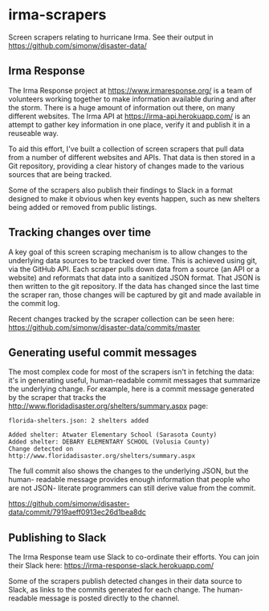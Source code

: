 # irma-scrapers

Screen scrapers relating to hurricane Irma. See their output in
https://github.com/simonw/disaster-data/

## Irma Response

The Irma Response project at https://www.irmaresponse.org/ is a team of
volunteers working together to make information available during and after the
storm. There is a huge amount of information out there, on many different
websites. The Irma API at https://irma-api.herokuapp.com/ is an attempt to
gather key information in one place, verify it and publish it in a reuseable
way.

To aid this effort, I've built a collection of screen scrapers that pull data
from a number of different websites and APIs. That data is then stored in a
Git repository, providing a clear history of changes made to the various
sources that are being tracked.

Some of the scrapers also publish their findings to Slack in a format designed
to make it obvious when key events happen, such as new shelters being added or
removed from public listings.

## Tracking changes over time

A key goal of this screen scraping mechanism is to allow changes to the
underlying data sources to be tracked over time. This is achieved using git,
via the GitHub API. Each scraper pulls down data from a source (an API or a
website) and reformats that data into a sanitized JSON format. That JSON is
then written to the git repository. If the data has changed since the last
time the scraper ran, those changes will be captured by git and made available
in the commit log.

Recent changes tracked by the scraper collection can be seen here:
https://github.com/simonw/disaster-data/commits/master

## Generating useful commit messages

The most complex code for most of the scrapers isn't in fetching the data:
it's in generating useful, human-readable commit messages that summarize the
underlying change. For example, here is a commit message generated by the
scraper that tracks the http://www.floridadisaster.org/shelters/summary.aspx
page:

    florida-shelters.json: 2 shelters added

    Added shelter: Atwater Elementary School (Sarasota County)
    Added shelter: DEBARY ELEMENTARY SCHOOL (Volusia County)
    Change detected on http://www.floridadisaster.org/shelters/summary.aspx

The full commit also shows the changes to the underlying JSON, but the human-
readable message provides enough information that people who are not JSON-
literate programmers can still derive value from the commit.

https://github.com/simonw/disaster-data/commit/7919aeff0913ec26d1bea8dc

## Publishing to Slack

The Irma Response team use Slack to co-ordinate their efforts. You can join
their Slack here: https://irma-response-slack.herokuapp.com/

Some of the scrapers publish detected changes in their data source to Slack,
as links to the commits generated for each change. The human-readable message
is posted directly to the channel.
